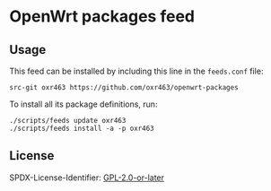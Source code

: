# OpenWrt packages feed

## Usage

This feed can be installed by including this line in the `feeds.conf` file:

```
src-git oxr463 https://github.com/oxr463/openwrt-packages
```

To install all its package definitions, run:

```
./scripts/feeds update oxr463
./scripts/feeds install -a -p oxr463
```

## License

SPDX-License-Identifier: [GPL-2.0-or-later](https://spdx.org/licenses/GPL-2.0-or-later.html)

